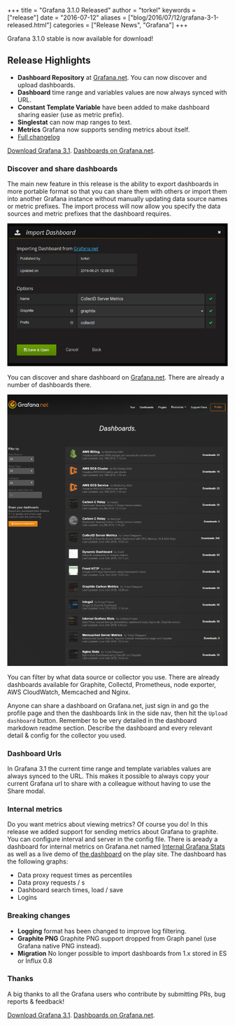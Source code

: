 +++
title = "Grafana 3.1.0 Released"
author = "torkel"
keywords = ["release"]
date = "2016-07-12"
aliases = ["blog/2016/07/12/grafana-3-1-released.html"]
categories = ["Release News", "Grafana"]
+++

Grafana 3.1.0 stable is now available for download!

## Release Highlights

- **Dashboard Repository** at [Grafana.net](https://grafana.net). You can now discover and upload dashboards.
- **Dashboard** time range and variables values are now always synced with URL.
- **Constant Template Variable** have been added to make dashboard sharing easier (use as metric prefix).
- **Singlestat** can now map ranges to text.
- **Metrics** Grafana now supports sending metrics about itself.
- [Full changelog](https://github.com/grafana/grafana/blob/master/CHANGELOG.md)

<div class="text-center">
<a class="button secondary radius" href="https://grafana.com/get">Download Grafana 3.1</a>.
<a class="button primary radius" href="https://grafana.net/dashboards" target="_blank">Dashboards on Grafana.net</a>.
</div>


### Discover and share dashboards

The main new feature in this release is the ability to export dashboards in more portable format so that
you can share them with others or import them into another Grafana instance without manually
updating data source names or metric prefixes. The import process will now allow you specify
the data sources and metric prefixes that the dashboard requires.

![](/assets/img/v31/import_step2.png)

You can discover and share dashboard on [Grafana.net](https://grafana.net). There are already
a number of dashboards there.

[![](/assets/img/blog/v3.1/gnet_dashboards.png)](https://grafana.net/dashboards)

You can filter by what data source or collector you use. There are already dashboards available for Graphite, Collectd, Prometheus, node exporter, AWS CloudWatch, Memcached and Nginx.

Anyone can share a dashboard on Grafana.net, just sign in and go the profile page and then
the dashboards link in the side nav, then hit the `Upload dashboard` button. Remember to be
very detailed in the dashboard markdown readme section. Describe the dashboard
and every relevant detail & config for the collector you used.

### Dashboard Urls
In Grafana 3.1 the current time range and template variables values are always synced to the URL. This makes it possible to always copy your current
Grafana url to share with a colleague without having to use the Share modal.

### Internal metrics
Do you want metrics about viewing metrics? Of course you do!
In this release we added support for sending metrics about Grafana to graphite.
You can configure interval and server in the config file. There is aready a
dashboard for internal metrics on Grafana.net named [Internal Grafana Stats](https://grafana.net/dashboards/55)
as well as a live demo of [the dashboard](http://play.grafana.org/dashboard/db/internal-grafana-stats) on the play site.
The dashboard has the following graphs:

- Data proxy request times as percentiles
- Data proxy requests / s
- Dashboard search times, load / save
- Logins

### Breaking changes
- **Logging** format has been changed to improve log filtering.
- **Graphite PNG** Graphite PNG support dropped from Graph panel (use Grafana native PNG instead).
- **Migration** No longer possible to import dashboards from 1.x stored in ES or Influx 0.8

### Thanks
A big thanks to all the Grafana users who contribute by submitting PRs, bug reports & feedback!

<div class="text-center">
<a class="button secondary radius" href="https://grafana.com/get">Download Grafana 3.1</a>.
<a class="button primary radius" href="https://grafana.net/dashboards" target="_blank">Dashboards on Grafana.net</a>.
</div>


